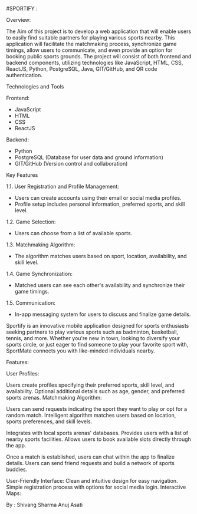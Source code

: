#SPORTIFY : 

Overview:

The Aim of this project is to develop a web application that will enable users to easily find suitable partners for playing various sports nearby. This application will facilitate the matchmaking process, synchronize game timings, allow users to communicate, and even provide an option for booking public sports grounds. The project will consist of both frontend and backend components, utilizing technologies like JavaScript, HTML, CSS, ReactJS, Python, PostgreSQL, Java, GIT/GitHub, and QR code authentication.

Technologies and Tools

 Frontend:
- JavaScript
- HTML
- CSS
- ReactJS

Backend:
- Python
- PostgreSQL (Database for user data and ground information)
- GIT/GitHub (Version control and collaboration)

Key Features

1.1. User Registration and Profile Management:
   - Users can create accounts using their email or social media profiles.
   - Profile setup includes personal information, preferred sports, and skill level.
   
1.2. Game Selection:
   - Users can choose from a list of available sports.
   
1.3. Matchmaking Algorithm:
   - The algorithm matches users based on sport, location, availability, and skill level.
   
1.4. Game Synchronization:
   - Matched users can see each other's availability and synchronize their game timings.
   
1.5. Communication:
   - In-app messaging system for users to discuss and finalize game details.
      
Sportify is an innovative mobile application designed for sports enthusiasts seeking partners to play various sports such as badminton, basketball, tennis, and more. Whether you're new in town, looking to diversify your sports circle, or just eager to find someone to play your favorite sport with, SportMate connects you with like-minded individuals nearby.

Features:

User Profiles:

Users create profiles specifying their preferred sports, skill level, and availability.
Optional additional details such as age, gender, and preferred sports arenas.
Matchmaking Algorithm:

Users can send requests indicating the sport they want to play or opt for a random match.
Intelligent algorithm matches users based on location, sports preferences, and skill levels.

Integrates with local sports arenas' databases.
Provides users with a list of nearby sports facilities.
Allows users to book available slots directly through the app.

Once a match is established, users can chat within the app to finalize details.
Users can send friend requests and build a network of sports buddies.

User-Friendly Interface:
Clean and intuitive design for easy navigation.
Simple registration process with options for social media login.
Interactive Maps:

By :
Shivang Sharma
Anuj Asati

